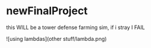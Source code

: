 # newFinalProject
 this WILL be a tower defense farming sim, if i stray I FAIL



 ![using lambdas](other stuff/lambda.png)
